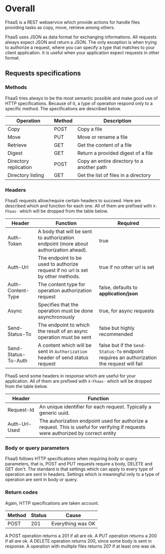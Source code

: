 # Overall

FhaaS is a REST webservice which provide actions for handle files providing tasks as copy, move, retrieve among others.

FhaaS uses JSON as data format for exchanging informations. All requests always expect JSON and return a JSON. The only exception is when trying to authorize a request, where you can specify a type that matches to your client application. It is useful when your application expect requests in other format.

## Requests specifications

### Methods

FhaaS tries always to be the most semantic possible and make good use of HTTP specifications. Because of it, a type of operation respond only to a specific method. The specifications are described below.

Operation|Method|Description
------|---|------
Copy|POST|Copy a file
Move| PUT |Move or rename a file 
Retrieve | GET|Get the content of a file
Digest | GET | Return a provided digest of a file
Directory replication | POST | Copy an entire directory to a another path
Directory listing | GET | Get the list of files in a directory

### Headers

FhaaS requests allow/require certain headers to succeed. Here are described which and function for each one. All of them are prefixed with `X-Fhaas-` which will be dropped from the table below.

Header|Function|Required
--------- | --- | ---
Auth-Token | A body that will be sent to authorization endpoint (more about authorization ahead). | true
Auth-Url | The endpoint to be used to authorize request if no url is set by other methods. | true if no other url is set
Auth-Content-Type | The content type for operation authorization request | false, defaults to **application/json**
Async | Specifies that the operation must be done asynchronously | true, for async requests
Send-Status-To | The endpoint to which the result of an async operation must be sent | false but highly recommended
Send-Status-To-Auth | A content which will be sent in `Authorization` header of send status request | false but if the `Send-Status-To` endpoint requires an authorization the request will fail

FhaaS send some headers in response which are useful for your application. All of them are prefixed with `X-Fhaas-` which will be dropped from the table below.

Header|Function
--- | ---
Request-Id|An unique identifier for each request. Typically a generic uuid.
Auth-Url-Used|The auhorization endpoint used for authorize a request. This is useful for verifying if requests were authorized by correct entity

### Body or query parameters

FhaaS follows HTTP specifications when requiring body or query parameters, that is, POST and PUT requests require a body, DELETE and GET don't.
The standard is that settings which can apply to every type of operation are sent in headers. Settings which is meaningful only to a type of operation are sent in body or query.

### Return codes

Again, HTTP specifications are taken account. 

Method|Status|Cause
--|--|--
POST|201|Everything was OK
A POST operation returns a 201 if all are ok.
A PUT operation returns a 200 if all are ok.
A DELETE operation returns 200, since some body is sent in response.
A operation with multiple files returns 207 if at least one was ok.
